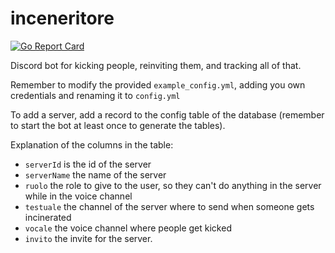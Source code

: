 # inceneritore
[![Go Report Card](https://goreportcard.com/badge/github.com/TheTipo01/inceneritore)](https://goreportcard.com/report/github.com/TheTipo01/inceneritore)

Discord bot for kicking people, reinviting them, and tracking all of that.

Remember to modify the provided `example_config.yml`, adding you own credentials and renaming it to `config.yml`

To add a server, add a record to the config table of the database (remember to start the bot at least once to generate the tables).

Explanation of the columns in the table:
* `serverId` is the id of the server
* `serverName` the name of the server
* `ruolo` the role to give to the user, so they can't do anything in the server while in the voice channel
* `testuale` the channel of the server where to send when someone gets incinerated
* `vocale` the voice channel where people get kicked
* `invito` the invite for the server.
